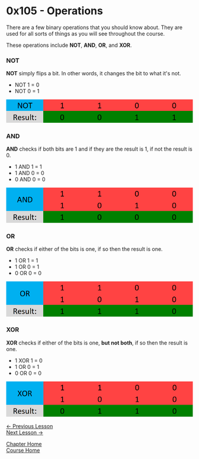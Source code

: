 # 0x105 - Operations
There are a few binary operations that you should know about. They are used for all sorts of things as you will see throughout the course.

These operations include **NOT**, **AND**, **OR**, and **XOR**.

### NOT
**NOT** simply flips a bit. In other words, it changes the bit to what it's not.  
* NOT 1 = 0
* NOT 0 = 1
<p align="center">
  <img src="[ignore]/BONot.png">
</p>

### AND
**AND** checks if both bits are 1 and if they are the result is 1, if not the result is 0.
* 1 AND 1 = 1
* 1 AND 0 = 0
* 0 AND 0 = 0
<p align="center">
  <img src="[ignore]/BOAnd.png">
</p>

### OR
**OR** checks if either of the bits is one, if so then the result is one.
* 1 OR 1 = 1
* 1 OR 0 = 1
* 0 OR 0 = 0
<p align="center">
  <img src="[ignore]/BOOr.png">
</p>

### XOR
**XOR** checks if either of the bits is one, **but not both**, if so then the result is one.
* 1 XOR 1 = 0
* 1 OR 0 = 1
* 0 OR 0 = 0
<p align="center">
  <img src="[ignore]/BOXor.png">
</p>

[<- Previous Lesson](0x104-ProgrammingLanguages.md)  
[Next Lesson ->](0x106-Mindset.md)  

[Chapter Home](0x100-BinaryBasics.md)  
[Course Home](../README.md)  